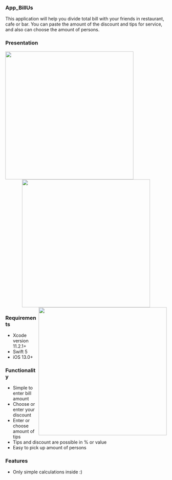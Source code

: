 ### App_BillUs
This application will help you divide total bill with your friends in restaurant, cafe or bar. You can paste the amount of the discount and tips for service, and also can choose the amount of persons.


### Presentation
<p align="center">
    <img src="/gifs/billus_gif1.gif" height="400" align="left">
    <img height="400" src="/gifs/billus_gif2.gif">
    <img src="/gifs/billus_gif3.gif" height="400" align="right">
</p> 




### Requirements
- Xcode version 11.2.1+
- Swift 5
- iOS 13.0+

### Functionality
- Simple to enter bill amount
- Choose or enter your discount
- Enter or choose amount of tips
- Tips and discount are possible in % or value
- Easy to pick up amount of persons

### Features
- Only simple calculations inside :)


